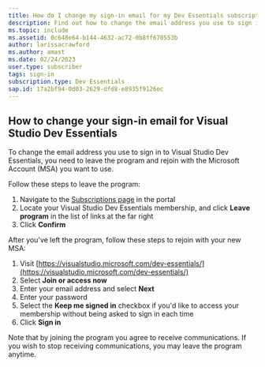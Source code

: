 ```yaml
---
title: How do I change my sign-in email for my Dev Essentials subscription?
description: Find out how to change the email address you use to sign in to your Visual Studio Dev Essentials membership
ms.topic: include
ms.assetid: 0c648e64-b144-4632-ac72-0b8ff670553b
author: larissacrawford
ms.author: amast
ms.date: 02/24/2023
user.type: subscriber
tags: sign-in
subscription.type: Dev Essentials
sap.id: 17a2bf94-0d03-2629-dfd8-e8935f9126ec
---
```


## How to change your sign-in email for Visual Studio Dev Essentials

To change the email address you use to sign in to Visual Studio Dev Essentials, you need to leave the program and rejoin with the Microsoft Account (MSA) you want to use. 

Follow these steps to leave the program:
1. Navigate to the [Subscriptions page](https://my.visualstudio.com/subscriptions) in the portal 
2. Locate your Visual Studio Dev Essentials membership, and click **Leave program** in the list of links at the far right
3. Click **Confirm**

After you've left the program, follow these steps to rejoin with your new MSA:
1. Visit [https://visualstudio.microsoft.com/dev-essentials/](https://visualstudio.microsoft.com/dev-essentials/)
0. Select **Join or access now**
0. Enter your email address and select **Next**
0. Enter your password
0. Select the **Keep me signed in** checkbox if you'd like to access your membership without being asked to sign in each time
0. Click **Sign in**

Note that by joining the program you agree to receive communications. If you wish to stop receiving communications, you may leave the program anytime.
